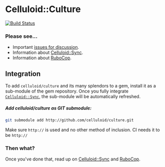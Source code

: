 Celluloid::Culture
==================
[![Build Status](https://travis-ci.org/celluloid/culture.svg)](https://travis-ci.org/celluloid/culture)

### Please see...
* Important [issues for discussion](/celluloid/culture/issues).
* Information about [Celluloid::Sync](SYNC.md).
* Information about [RuboCop](rubocop/README.md).


## Integration
To add `celluloid/culture` and its many splendors to a gem, install it as a sub-module of the gem repository. Once you fully integrate [`Celluloid::Sync`](SYNC.md), the sub-module will be automatically refreshed.

##### Add celluloid/culture as GIT submodule:
```sh
git submodule add http://github.com/celluloid/culture.git
```

Make sure `http://` is used and no other method of inclusion. CI needs it to be `http://`

### Then what?
Once you've done that, read up on [Celluloid::Sync](SYNC.md) and [RuboCop](rubocop/README.md).
